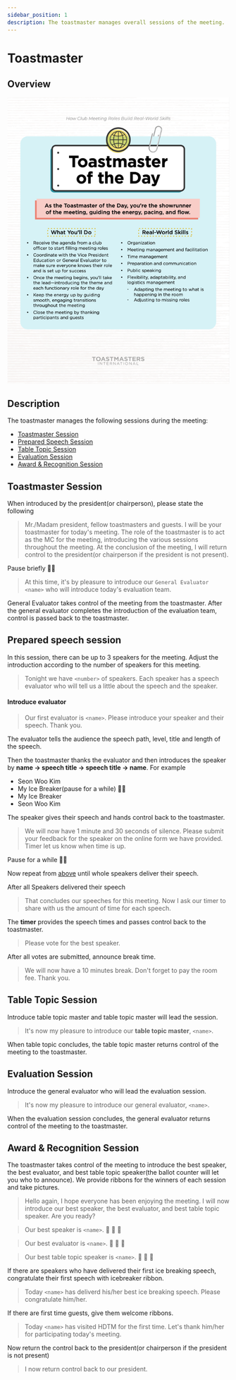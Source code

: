 ```yaml
---
sidebar_position: 1
description: The toastmaster manages overall sessions of the meeting. 
---
```


# Toastmaster

## Overview 

![toastmaster-overview.png](toastmaster-overview.png)

## Description

The toastmaster manages the following sessions during the meeting:

- [Toastmaster Session](#table-topic-session)
- [Prepared Speech Session](#prepared-speech-session)
- [Table Topic Session](#table-topic-session)
- [Evaluation Session](#evaluation-session)
- [Award & Recognition Session](#award--recognition-session)

## Toastmaster Session

When introduced by the president(or chairperson), please state the following

> Mr./Madam president, fellow toastmasters and guests. I will be your toastmaster for today's meeting. The role of the
> toastmaster is to act as the MC for the meeting, introducing the various sessions throughout the meeting. At the
> conclusion of the meeting, I will return control to the president(or chairperson if the president is not present).

Pause briefly 😮‍💨

> At this time, it's by pleasure to introduce our `General Evaluator` `<name>` who will introduce today's evaluation
> team.

General Evaluator takes control of the meeting from the toastmaster. After the general evaluator completes the
introduction of the evaluation team, control is passed back to the toastmaster.

## Prepared speech session

In this session, there can be up to 3 speakers for the meeting. Adjust the introduction according to the number of
speakers for this meeting.

> Tonight we have `<number>` of speakers. Each speaker has a speech evaluator who will tell us a little about the speech
> and the speaker.

#### Introduce evaluator

> Our first evaluator is `<name>`. Please introduce your speaker and their speech. Thank you.

The evaluator tells the audience the speech path, level, title and length of the speech.

Then the toastmaster thanks the evaluator and then introduces the speaker by <b>name -> speech title -> speech title ->
name</b>. For example

- Seon Woo Kim
- My Ice Breaker(pause for a while) 😮‍💨
- My Ice Breaker
- Seon Woo Kim

The speaker gives their speech and hands control back to the toastmaster.

> We will now have 1 minute and 30 seconds of silence. Please submit your feedback for the speaker on the online form we
> have provided.
> Timer let us know when time is up.

Pause for a while 😮‍💨

Now repeat from [above](#introduce-evaluator) until whole speakers deliver their speech.

After all Speakers delivered their speech

> That concludes our speeches for this meeting. Now I ask our timer to share with us the amount of time for each speech.

The <b>timer</b> provides the speech times and passes control back to the toastmaster.

> Please vote for the best speaker.

After all votes are submitted, announce break time.

> We will now have a 10 minutes break. Don't forget to pay the room fee. Thank you.

## Table Topic Session

Introduce table topic master and table topic master will lead the session.

> It's now my pleasure to introduce our <b>table topic master</b>, `<name>`. 

When table topic concludes, the table topic master returns control of the meeting to the toastmaster.

## Evaluation Session

Introduce the general evaluator who will lead the evaluation session.

> It's now my pleasure to introduce our general evaluator, `<name>`.

When the evaluation session concludes, the general evaluator returns control of the meeting to the toastmaster.

## Award & Recognition Session

The toastmaster takes control of the meeting to introduce the best speaker, the best evaluator, and best table topic
speaker(the ballot counter will let you who to announce). We provide ribbons for the winners of each session and take
pictures.

> Hello again, I hope everyone has been enjoying the meeting. I will now introduce our best speaker, the best evaluator, and
> best table topic speaker. Are you ready?

> Our best speaker is `<name>`. 🥳 🥳 🥳

> Our best evaluator is `<name>`. 🥳 🥳 🥳

> Our best table topic speaker is `<name>`. 🥳 🥳 🥳

If there are speakers who have delivered their first ice breaking speech, congratulate their first speech with icebreaker ribbon.

> Today `<name>` has deliverd his/her best ice breaking speech. Please congratulate him/her. 

If there are first time guests, give them welcome ribbons. 

> Today `<name>` has visited HDTM for the first time. Let's thank him/her for participating today's meeting.

Now return the control back to the president(or chairperson if the president is not present)

> I now return control back to our president.
